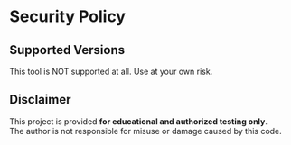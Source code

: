 # Security Policy

## Supported Versions

This tool is NOT supported at all. Use at your own risk.

## Disclaimer

This project is provided **for educational and authorized testing only**.  
The author is not responsible for misuse or damage caused by this code.
